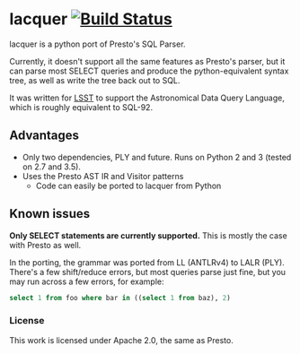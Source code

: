 # lacquer [![Build Status](https://travis-ci.org/slaclab/lacquer.svg?branch=master)](https://travis-ci.org/slaclab/lacquer)

lacquer is a python port of Presto's SQL Parser.

Currently, it doesn't support all the same features as Presto's parser,
but it can parse most SELECT queries and produce the python-equivalent
syntax tree, as well as write the tree back out to SQL.

It was written for [LSST](http://lsst.org) to support the Astronomical 
Data Query Language, which is roughly equivalent to SQL-92.

## Advantages
* Only two dependencies, PLY and future. Runs on Python 2 and 3 (tested on 2.7 and 3.5).
* Uses the Presto AST IR and Visitor patterns
  * Code can easily be ported to lacquer from Python

## Known issues
**Only SELECT statements are currently supported.** This is mostly the case with
Presto as well.

In the porting, the grammar was ported from LL (ANTLRv4) to LALR (PLY).
There's a few shift/reduce errors, but most queries parse just fine, but you 
may run across a few errors, for example:

```sql
select 1 from foo where bar in ((select 1 from baz), 2)
```

### License
This work is licensed under Apache 2.0, the same as Presto.

